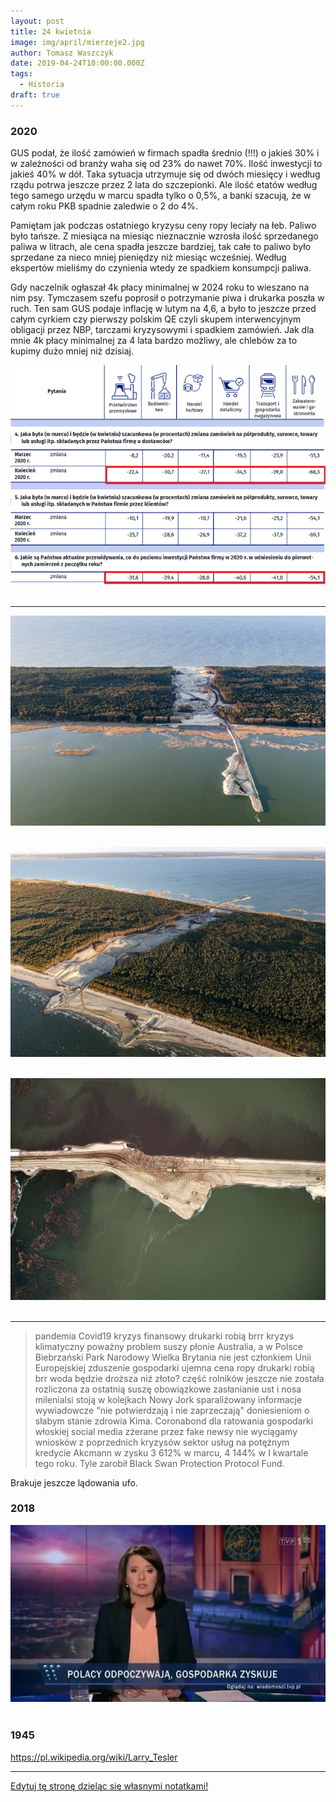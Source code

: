 ```yaml
---
layout: post
title: 24 kwietnia
image: img/april/mierzeje2.jpg
author: Tomasz Waszczyk
date: 2019-04-24T10:00:00.000Z
tags:
  - Historia
draft: true
---
```


### 2020

GUS podał, że ilość zamówień w firmach spadła średnio (!!!) o jakieś 30% i w zależności od branży waha się od 23% do nawet 70%. Ilość inwestycji to jakieś 40% w dół. Taka sytuacja utrzymuje się od dwóch miesięcy i według rządu potrwa jeszcze przez 2 lata do szczepionki. Ale ilość etatów według tego samego urzędu w marcu spadła tylko o 0,5%, a banki szacują, że w całym roku PKB spadnie zaledwie o 2 do 4%.

Pamiętam jak podczas ostatniego kryzysu ceny ropy leciały na łeb. Paliwo było tańsze. Z miesiąca na miesiąc nieznacznie wzrosła ilość sprzedanego paliwa w litrach, ale cena spadła jeszcze bardziej, tak całe to paliwo było sprzedane za nieco mniej pieniędzy niż miesiąc wcześniej. Według ekspertów mieliśmy do czynienia wtedy ze spadkiem konsumpcji paliwa.

Gdy naczelnik ogłaszał 4k płacy minimalnej w 2024 roku to wieszano na nim psy. Tymczasem szefu poprosił o potrzymanie piwa i drukarka poszła w ruch. Ten sam GUS podaje inflację w lutym na 4,6, a było to jeszcze przed całym cyrkiem czy pierwszy polskim QE czyli skupem interwencyjnym obligacji przez NBP, tarczami kryzysowymi i spadkiem zamówień. Jak dla mnie 4k płacy minimalnej za 4 lata bardzo możliwy, ale chlebów za to kupimy dużo mniej niż dzisiaj.

<img src="./img/april/4000.png"><br><br>

---

<img src="./img/april/mierzeje.jpg"><br><br>

<img src="./img/april/mierzeje1.jpg"><br><br>

<img src="./img/april/mierzeje2.jpg"><br><br>

---

> pandemia Covid19
> kryzys finansowy
> drukarki robią brrr
> kryzys klimatyczny
> poważny problem suszy
> płonie Australia, a w Polsce Biebrzański Park Narodowy
> Wielka Brytania nie jest członkiem Unii Europejskiej
> zduszenie gospodarki
> ujemna cena ropy
> drukarki robią brr
> woda będzie droższa niż złoto?
> część rolników jeszcze nie została rozliczona za ostatnią suszę
> obowiązkowe zasłanianie ust i nosa
> milenialsi stoją w kolejkach
> Nowy Jork sparaliżowany
> informacje wywiadowcze "nie potwierdzają i nie zaprzeczają" doniesieniom o słabym stanie zdrowia Kima.
> Coronabond dla ratowania gospodarki włoskiej
> social media zżerane przez fake newsy
> nie wyciągamy wniosków z poprzednich kryzysów
> sektor usług na potężnym kredycie
> Akcmann w zysku
> 3 612% w marcu, 4 144% w I kwartale tego roku. Tyle zarobił Black Swan Protection Protocol Fund.

Brakuje jeszcze lądowania ufo.

### 2018

<img src="./img/april/gospodarka.jpg"/><br><br>

### 1945

https://pl.wikipedia.org/wiki/Larry_Tesler

---

<a href="https://github.com/TomaszWaszczyk/historia.waszczyk.com/edit/master/src/content/april-24.md" target="_blank">Edytuj tę stronę dzieląc się własnymi notatkami!</a>
